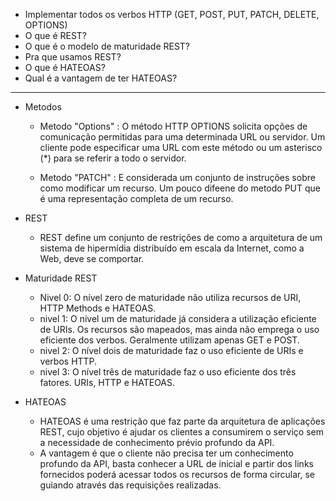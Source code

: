 - Implementar todos os verbos HTTP (GET, POST, PUT, PATCH, DELETE, OPTIONS)
- O que é REST?
- O que é o modelo de maturidade REST?
- Pra que usamos REST?
- O que é HATEOAS?
- Qual é a vantagem de ter HATEOAS?
--------------------------------------------------------------------------------------------
- Metodos
  - Metodo "Options" : O método HTTP OPTIONS solicita opções de comunicação permitidas para uma determinada URL ou servidor. Um cliente pode especificar uma URL com este método ou um asterisco (*) para se referir a todo o servidor.

  - Metodo "PATCH" : E considerada um conjunto de instruções sobre como modificar um recurso. Um pouco difeene do metodo PUT que é uma representação completa de um recurso.

- REST
  - REST define um conjunto de restrições de como a arquitetura de um sistema de hipermídia distribuído em escala da Internet, como a Web, deve se comportar.

- Maturidade REST
  - Nivel 0: O nível zero de maturidade não utiliza recursos de URI, HTTP Methods e HATEOAS.
  - nivel 1:  O nível um de maturidade já considera a utilização eficiente de URIs. Os recursos são mapeados, mas ainda não emprega o uso eficiente dos verbos. Geralmente utilizam apenas GET e POST.
  - nivel 2: O nível dois de maturidade faz o uso eficiente de URIs e verbos HTTP.
  - nivel 3: O nível três de maturidade faz o uso eficiente dos três fatores. URIs, HTTP e HATEOAS.

- HATEOAS
  - HATEOAS é uma restrição que faz parte da arquitetura de aplicações REST, cujo objetivo é ajudar os clientes a consumirem o serviço sem a necessidade de conhecimento prévio profundo da API.
  - A vantagem é que  o cliente não precisa ter um conhecimento profundo da API, basta conhecer a URL de inicial e partir dos links fornecidos poderá acessar todos os recursos de forma circular, se guiando através das requisições realizadas.